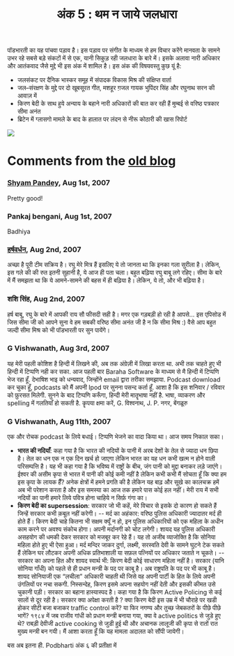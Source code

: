 ﻿---
type: episode
podcasts: [Podbharati Classic]
Season: 1
Episode: 5
Image: "../../images/episode-art/pbclassic-s1e5.png"
title: "अंक 5 : थम न जाये जलधारा"
Description:
Date: "2007-08-01"   # this is the datetime for the when the episode was published. This will default to Date if it is not set. Example is "2016-04-25T04:09:45-05:00"
podcast_duration: 00:21:14
video_embed: "https://www.youtube.com/embed/j7yr2V-f6lw?si=DikZy2VeAm3gqPIj&amp;controls=0"
spotify_embed_url: 
soundcloud_embed_url: "https://w.soundcloud.com/player/?url=https%3A//api.soundcloud.com/tracks/272872305&color=%23ff5500"
explicit: "no"
tags: [Water Scarcity, Woman's Rights]
featured: true
allow_comments: false

#podcast_file: "###.mp3" # the name of the podcast file, after the media prefix.
#podcast_bytes: "" # the length of the episode in bytes
#guests: [] # The names of your guests, based on the filename without extension.
#sponsors: []
#subtitle: ""
#images: ["img/episode/default-social.jpg"]
#hosts: [] # The names of your hosts, based on the filename without extension.
#aliases: ["/##"]
#youtube: ""
#media_override # if you want to use a specific URL for the audio file
#truncate: ""
#upcoming: true # set to true if you want this to be listed as upcoming, etc, etc
---
#
पॉडभारती का यह पांचवा पड़ाव है। इस पड़ाव पर संगीत के माध्यम से हम विचार करेंगे मानवता के सामने उभर रहे सबसे बड़े संकटों में से एक, यानी सिकुड़ रही जलधारा के बारे में। इसके अलावा नारी अधिकार और आतंकवाद जैसे मुद्दे भी इस अंक में शामिल है। इस अंक की विषयवस्तु कुछ यूं है:
- जलसंकट पर दैनिक भास्कर समूह में संपादक विकास मिश्र की संक्षिप्त वार्ता
- जल–संरक्षण के मुद्दे पर दो खूबसूरत गीत, मशहूर ग़जल गायक भुपिंदर सिंह और रघुनाथ सरन की आवाज़ में
- किरण बेदी के साथ हुये अन्याय के बहाने नारी अधिकारों की बात कर रही हैं मुम्बई से वरिष्ठ पत्रकार सीमा अनंत
- ब्रिटेन में ग्लासगो मामले के बाद के हालात पर लंदन से नीरू कोठारी की खास रिपोर्ट

![](/../../images/seperator-gold.png)
# Comments from the [old blog](https://web.archive.org/web/20101114173918/http://www.podbharti.com/episode5/)

### [Shyam Pandey](https://web.archive.org/web/20101129140052/http://www.shyiam.com/), Aug 1st, 2007
Pretty good!

### Pankaj bengani, Aug 1st, 2007
Badhiya

### [हर्षवर्धन](https://batangad.blogspot.com), Aug 2nd, 2007
अच्छा है पूरी टीम सक्रिय है। रघु मेरे मित्र हैं इसलिए ये तो जानता था कि इनका गला सुरीला है। लेकिन, इस गले की की रुत इतनी सुहानी है, ये आज ही पता चला। बहुत बढ़िया रघु बाबू लगे रहिए। सीमा के बारे में मैं समझता था कि ये आमने-सामने की बहस में ही बढ़िया है। लेकिन, ये तो, और भी बढ़िया है।

### शशि सिंह, Aug 2nd, 2007
हर्ष बाबू, रघु के बारे में आपकी राय सौ फीसदी सही है। मगर एक गड़बड़ी हो रही है आपसे… इस एपिसोड में जिस सीमा जी को आपने सुना वे हम सबकी वरिष्ठ सीमा अनंत जी है न कि सीमा मिश्र :) वैसे आप बहुत जल्दी सीमा मिश्र को भी पॉडभारती पर सुन पायेंगे।

### G Vishwanath, Aug 3rd, 2007
यह मेरी पहली कोशिश है हिन्दी में लिखने की, अब तक अंग्रेज़ी में लिखा करता था. अभी तक चाहते हुए भी हिन्दी में टिप्पणि नही कर सका. आज पहली बार Baraha Software के माध्यम से मै हिन्दी में टिप्पणि भेज रहा हूँ. देभाषिश भाइ को धन्यवाद, जिन्होंने email द्वारा तरीका समझाया. Podcast download कर चुका हूँ, podcasts को मैं अपनी Ipod पर सुनना पसन्द कर्ता हूँ. आशा है कि इस शनिवार / रविवार को फ़ुरसत मिलेगी. सुनने के बाद टिप्पणि करूँगा, हिन्दी मेरी मातॄभाषा नहीं है. भाषा, व्याकरण और spelling में गलतियाँ हो सकती है. कॄपया क्षमा करें, G. विश्वनाथ, J. P. नगर, बेंगळूरु

### G Vishwanath, Aug 11th, 2007
एक और रोचक podcast के लिये बधाई। टिप्पणि भेजने का वादा किया था। आज समय निकाल सका।
- **भारत की नदियाँ**: कहा गया है कि भारत की नदियों के पानी में अरब देशों के तेल से ज्यादा धन छिपा है। तेल का धन एक न एक दिन खर्च हो जाएगा लेकिन भारत का यह धन कभी खत्म न होने वाली परिसम्पत्ति है। यह भी कहा गया है कि भविष्य में राष्ट्रों के बीच, जंग पानी को मुद्दा बनाकर लड़े जाएंगे। ईश्वर की असीम कृपा से भारत में पानी की कोई कमी नहीं है लेकिन कभी कभी मैं सोचता हूँ कि क्या हम इस कृपा के लायक हैँ? अनेक क्षेत्रों में हमने प्रगति की है लेकिन यह बाढ़ और सूखे का कालचक्र हमें अब भी परेशान करता है और इस समस्या का आज तक हमारे पास कोई हल नहीं। मेरी राय में सभी नदियों का पानी हमारे लिये पवित्र होना चाहिये न सिर्फ़ गंगा का।
- **किरण बेदी का supersession**: सरकार जो भी कहें, मेरे विचार से इसके दो कारण हो सकते हैं जिन्हें सरकार कभी क़बूल नहीं करेगी।
-- मर्द का अहंकार: वरिष्ठ पुलिस अधिकारी ज्यादातर मर्द ही होते हैं। किरण बेदी चाहे कितना भी सक्षम क्यूँ न हो, इन पुलिस अधिकारियों को एक महिला के अधीन काम करने पर अवश्य संकोच होगा। अपनी मर्दानगी को चोट लगेगी। शायद यह पुलिस अधिकारी असहयोग की धमकी देकर सरकार को मजबूर कर रेहे हैं। यह तो अजीब व्याजोक्ति है कि सोनिया महिला होते हुए भी ऐसा हुआ। मर्द मन्दिर जाकर दुर्गा, लक्ष्मी, सरस्वति देवी के सामने घुटने टेक सकते हैं लेकिन घर लौटकर अपनी अधिक प्रतिभाशाली या सफ़ल पत्नियों पर अधिकार जताते न चूकते।
-- सरकार का अपना हित और शायद स्वार्थ भी: किरण बेदी कोई साधारण महिला नहीं है। सरकार (यानि सोनिया गाँधी) को पहले से ही प्रधान मन्त्री के पद पर काबू है। अब राष्ट्रपति के पद पर भी काबू है। शायद सोनियाजी एक “लचीला” अधिकारी चाहती थी जिसे वह अपनी पार्टी के हित के लिये अपनी उंगलियों पर नचा सकगी. निस्सन्देह, किरण इसमे अपना सहयोग नहीं देती और इसकी कीमत उसे चुकानी पड़ी। सरकार का बहाना हास्यास्पद है। कहा गया है कि किरण Active Policing से कई सालों से दूर रही है। सरकार क्या अपेक्षा करती है ? क्या किरण बेदी इस उम्र में भी चौराहे पर खडी होकर सीटी बजा बजाकर traffic control करें? या फिर नगण्य और तुच्छ जेबकतरों के पीछे पीछे भागें? १९८४ में जब राजीव गांधी को प्रधान मन्त्री बनाया गया, क्या वे active politics से जुडे हुए थे? राबड़ी देवीजी active cooking से जुडी हुई थी और अचानक लालूजी की कृपा से रातों रात मुख्य मन्त्री बन गयी। मैं आशा करता हूँ कि यह मामला अदालत को सौंपी जायेगी।

बस अब इतना ही. Podbharti अंक ६ की प्रतीक्षा में
